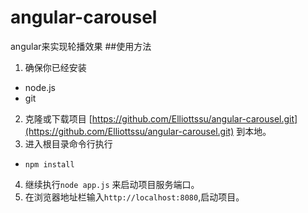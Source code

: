 # angular-carousel
angular来实现轮播效果
##使用方法
1. 确保你已经安装
 - node.js
 - git 
2. 克隆或下载项目 [https://github.com/Elliottssu/angular-carousel.git](https://github.com/Elliottssu/angular-carousel.git) 到本地。
3. 进入根目录命令行执行
 -  `npm install` 
4. 继续执行`node app.js` 来启动项目服务端口。
5. 在浏览器地址栏输入`http://localhost:8080`,启动项目。
